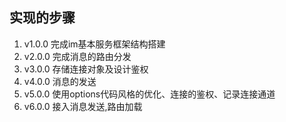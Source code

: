 ## 实现的步骤

1. v1.0.0 完成im基本服务框架结构搭建
2. v2.0.0 完成消息的路由分发
3. v3.0.0 存储连接对象及设计鉴权
4. v4.0.0 消息的发送
5. v5.0.0 使用options代码风格的优化、连接的鉴权、记录连接通道
6. v6.0.0 接入消息发送,路由加载

